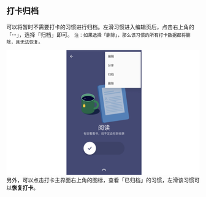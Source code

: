 ## 打卡归档

可以将暂时不需要打卡的习惯进行归档。左滑习惯进入编辑页后，点击右上角的「···」，选择「归档」即可。
`注：如果选择「删除」，那么该习惯的所有打卡数据都将删除，且无法恢复。`

![](../../images/android/60.png)
另外，可以点击打卡主界面右上角的图标，查看「已归档」的习惯，左滑该习惯可以**恢复打卡**。


